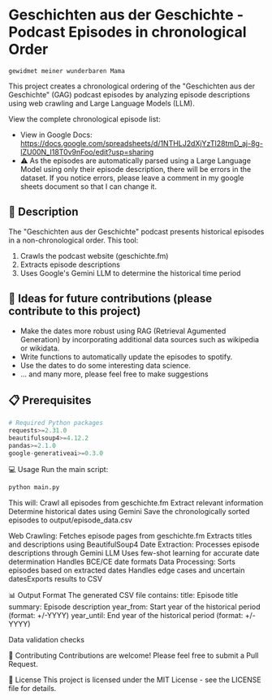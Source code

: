 # Geschichten aus der Geschichte - Podcast Episodes in chronological Order

```bath
gewidmet meiner wunderbaren Mama
```

This project  creates a chronological ordering of the "Geschichten aus der Geschichte" (GAG) podcast episodes by analyzing episode descriptions using web crawling and Large Language Models (LLM).

View the complete chronological episode list:
- View in Google Docs: https://docs.google.com/spreadsheets/d/1NTHLJ2dXjYzTl28tmD_aj-8g-lZU00N_I18T0v9nFoo/edit?usp=sharing
- ⚠️ As the episodes are automatically parsed using a Large Language Model using only their episode description, there will be errors in the dataset. If you notice errors, please leave a comment in my google sheets document so that I can change it.

## 📝 Description

The "Geschichten aus der Geschichte" podcast presents historical episodes in a non-chronological order. This tool:
1. Crawls the podcast website (geschichte.fm)
2. Extracts episode descriptions
3. Uses Google's Gemini LLM to determine the historical time period

## 🚀 Ideas for future contributions (please contribute to this project)
- Make the dates more robust using RAG (Retrieval Agumented Generation) by incorporating additional data sources such as wikipedia or wikidata.
- Write functions to automatically update the episodes to spotify.
- Use the dates to do some interesting data science.
- ... and many more, please feel free to make suggestions

## 📋 Prerequisites

```python
# Required Python packages
requests>=2.31.0
beautifulsoup4>=4.12.2
pandas>=2.1.0
google-generativeai>=0.3.0
```

💻 Usage
Run the main script:
```bash
python main.py
```

This will:
Crawl all episodes from geschichte.fm
Extract relevant information
Determine historical dates using Gemini
Save the chronologically sorted episodes to output/episode_data.csv

Web Crawling: Fetches episode pages from geschichte.fm Extracts titles and descriptions using BeautifulSoup4
Date Extraction: Processes episode descriptions through Gemini LLM Uses few-shot learning for accurate date determination Handles BCE/CE date formats
Data Processing: Sorts episodes based on extracted dates Handles edge cases and uncertain datesExports results to CSV

📊 Output Format
The generated CSV file contains:
title: Episode title
summary: Episode description
year_from: Start year of the historical period (format: +/-YYYY)
year_until: End year of the historical period (format: +/-YYYY)

Data validation checks

🤝 Contributing
Contributions are welcome! Please feel free to submit a Pull Request.

📄 License
This project is licensed under the MIT License - see the LICENSE file for details.

